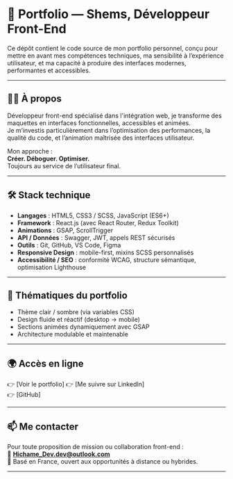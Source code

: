 # 💼 Portfolio — Shems, Développeur Front-End

Ce dépôt contient le code source de mon portfolio personnel, conçu pour mettre en avant mes compétences techniques, ma sensibilité à l’expérience utilisateur, et ma capacité à produire des interfaces modernes, performantes et accessibles.

---

## 👨‍💻 À propos

Développeur front-end spécialisé dans l'intégration web, je transforme des maquettes en interfaces fonctionnelles, accessibles et animées.  
Je m’investis particulièrement dans l’optimisation des performances, la qualité du code, et l’animation maîtrisée des interfaces utilisateur.

Mon approche :  
**Créer. Déboguer. Optimiser.**  
Toujours au service de l’utilisateur final.

---

## 🛠️ Stack technique

- **Langages** : HTML5, CSS3 / SCSS, JavaScript (ES6+)
- **Framework** : React.js (avec React Router, Redux Toolkit)
- **Animations** : GSAP, ScrollTrigger
- **API / Données** : Swagger, JWT, appels REST sécurisés
- **Outils** : Git, GitHub, VS Code, Figma
- **Responsive Design** : mobile-first, mixins SCSS personnalisés
- **Accessibilité / SEO** : conformité WCAG, structure sémantique, optimisation Lighthouse

---

## 🎨 Thématiques du portfolio

- Thème clair / sombre (via variables CSS)
- Design fluide et réactif (desktop → mobile)
- Sections animées dynamiquement avec GSAP
- Architecture modulable et maintenable

---

## 🌍 Accès en ligne

👉 [Voir le portfolio] 
👉 [Me suivre sur LinkedIn]  
👉 [GitHub]

---

## 📫 Me contacter

Pour toute proposition de mission ou collaboration front-end :  
📧 **Hichame_Dev.dev@outlook.com**  
📍 Basé en France, ouvert aux opportunités à distance ou hybrides.

---

